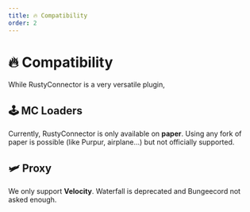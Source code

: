 ```yaml
---
title: 🔥 Compatibility
order: 2
---
```


# 🔥 Compatibility
While RustyConnector is a very versatile plugin, 

## 🕹️ MC Loaders
Currently, RustyConnector is only available on **paper**. Using any fork of paper is possible (like Purpur, airplane...) but not officially supported.

## 🛩️ Proxy
We only support **Velocity**. Waterfall is deprecated and Bungeecord not asked enough. 